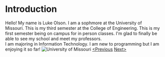 # Introduction

Hello! My name is Luke Olson. I am a sophmore at the University of Missouri. This is my third semester at the College of Engineering. This is my first semester being on campus
for in person classes. I'm glad to finally be able to see my school and meet my professors.  
I am majoring in Information Technology. I am new to programming but I am enjoying it so far!
![University of Missouri](https://th.bing.com/th/id/R.31371446c774976f092b80a995f1e733?rik=tJ4qLQEeiO5rJA&riu=http%3a%2f%2fpics4.city-data.com%2fcpicv%2fvfiles4537.jpg&ehk=azvNMSqrdj59UGRbN505bVO%2bCP%2fHMRKht0ZM8UFLlLo%3d&risl=&pid=ImgRaw&r=0&sres=1&sresct=1)
[<Previous](README.md) [Next>](Schedule.md)

